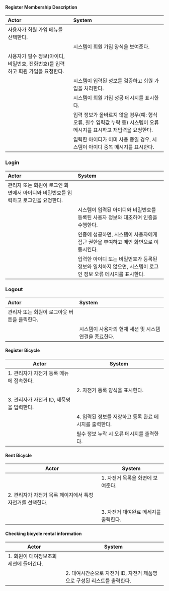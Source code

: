 

#### Register Membership Description

| Actor                                          | System                                                                |
| :--------------------------------------------- | :-------------------------------------------------------------------- |
| 사용자가 회원 가입 메뉴를 선택한다.                           |                                                                       |
|                                                | 시스템이 회원 가입 양식을 보여준다.                                                  |
| 사용자가 필수 정보(아이디, 비밀번호, 전화번호)를 입력하고 회원 가입을 요청한다. |                                                                       |
|                                                | 시스템이 입력된 정보를 검증하고 회원 가입을 처리한다.                                        |
|                                                | 시스템이 회원 가입 성공 메시지를 표시한다.                                              |
|                                                | 입력 정보가 올바르지 않을 경우(예: 형식 오류, 필수 입력값 누락 등) 시스템이 오류 메시지를 표시하고 재입력을 요청한다. |
|                                                | 입력한 아이디가 이미 사용 중일 경우, 시스템이 아이디 중복 메시지를 표시한다.                          |

### Login

| Actor                                          | System                                                       |
| :--------------------------------------------- | :----------------------------------------------------------- |
| 관리자 또는 회원이 로그인 화면에서 아이디와 비밀번호를 입력하고 로그인을 요청한다. |                                                              |
|                                                | 시스템이 입력된 아이디와 비밀번호를 등록된 사용자 정보와 대조하여 인증을 수행한다.               |
|                                                | 인증에 성공하면, 시스템이 사용자에게 접근 권한을 부여하고 메인 화면으로 이동시킨다.              |
|                                                | 입력한 아이디 또는 비밀번호가 등록된 정보와 일치하지 않으면, 시스템이 로그인 정보 오류 메시지를 표시한다. |

### Logout

| Actor                     | System                          |
| :------------------------ | :------------------------------ |
| 관리자 또는 회원이 로그아웃 버튼을 클릭한다. |                                 |
|                           | 시스템이 사용자의 현재 세션 및 시스템 연결을 종료한다. |


#### Register Bicycle

| Actor                      | System                           |
| -------------------------- | -------------------------------- |
| 1. 관리자가 자전거 등록 메뉴에 접속한다.   |                                  |
|                            | 2. 자전거 등록 양식을 표시한다.              |
| 3. 관리자가 자전거 ID, 제품명을 입력한다. |                                  |
|                            | 4. 입력된 정보를 저장하고 등록 완료 메시지를 출력한다. |
|                            | 필수 정보 누락 시 오류 메시지를 출력한다.         |

#### Rent Bicycle

| Actor                              | System                 |
| ---------------------------------- | ---------------------- |
|                                    | 1. 자전거 목록을 화면에 보여준다.   |
| 2. 관리자가 자전거 목록 페이지에서 특정 자전거를 선택한다. |                        |
|                                    | 3. 자전거 대여완료 메세지를 출력한다. |


#### Checking bicycle rental information

| Actor                  | System                                      |
| ---------------------- | ------------------------------------------- |
| 1. 회원이 대여정보조회세션에 들어간다. |                                             |
|                        | 2. 대여시간순으로 자전거 ID, 자전거 제품명으로 구성된 리스트를 출력한다. |

